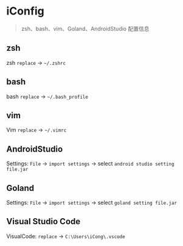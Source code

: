 # iConfig

> zsh、bash、vim、Goland、AndroidStudio 配置信息

## zsh

zsh `replace` -> `~/.zshrc`

## bash

bash `replace` -> `~/.bash_profile`

## vim

Vim `replace` -> `~/.vimrc`

## AndroidStudio

Settings: `File` -> `import settings` -> select `android studio setting file.jar`

## Goland

Settings: `File` -> `import settings` -> select `goland setting file.jar`

## Visual Studio Code

VisualCode: `replace` -> `C:\Users\iCong\.vscode`